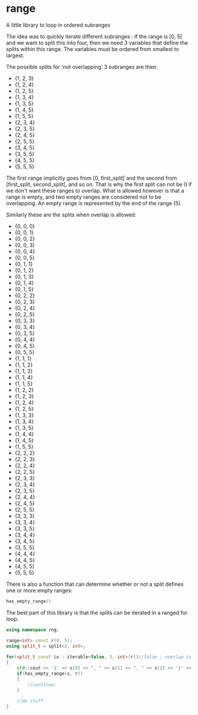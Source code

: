 # range
A little library to loop in ordered subranges

The idea was to quickly iterate different subranges : if the range is [0, 5[ and we want to split this into four,
then we need 3 variables that define the splits within this range. The variables must be ordered from smallest to largest.

The possible splits for 'not overlapping' 3 subranges are then:
* {1, 2, 3}
* {1, 2, 4}
* {1, 2, 5}
* {1, 3, 4}
* {1, 3, 5}
* {1, 4, 5}
* {1, 5, 5}
* {2, 3, 4}
* {2, 3, 5}
* {2, 4, 5}
* {2, 5, 5}
* {3, 4, 5}
* {3, 5, 5}
* {4, 5, 5}
* {5, 5, 5}

The first range implicitly goes from [0, first_split[ and the second from [first_split, second_split[, and so on.
That is why the first split can not be 0 if we don't want these ranges to overlap.
What is allowed however is that a range is empty, and two empty ranges are considered not to be overlapping.
An empty range is represented by the end of the range (5).

Similarly these are the splits when overlap is allowed:
* {0, 0, 0}
* {0, 0, 1}
* {0, 0, 2}
* {0, 0, 3}
* {0, 0, 4}
* {0, 0, 5}
* {0, 1, 1}
* {0, 1, 2}
* {0, 1, 3}
* {0, 1, 4}
* {0, 1, 5}
* {0, 2, 2}
* {0, 2, 3}
* {0, 2, 4}
* {0, 2, 5}
* {0, 3, 3}
* {0, 3, 4}
* {0, 3, 5}
* {0, 4, 4}
* {0, 4, 5}
* {0, 5, 5}
* {1, 1, 1}
* {1, 1, 2}
* {1, 1, 3}
* {1, 1, 4}
* {1, 1, 5}
* {1, 2, 2}
* {1, 2, 3}
* {1, 2, 4}
* {1, 2, 5}
* {1, 3, 3}
* {1, 3, 4}
* {1, 3, 5}
* {1, 4, 4}
* {1, 4, 5}
* {1, 5, 5}
* {2, 2, 2}
* {2, 2, 3}
* {2, 2, 4}
* {2, 2, 5}
* {2, 3, 3}
* {2, 3, 4}
* {2, 3, 5}
* {2, 4, 4}
* {2, 4, 5}
* {2, 5, 5}
* {3, 3, 3}
* {3, 3, 4}
* {3, 3, 5}
* {3, 4, 4}
* {3, 4, 5}
* {3, 5, 5}
* {4, 4, 4}
* {4, 4, 5}
* {4, 5, 5}
* {5, 5, 5}

There is also a function that can determine whether or not a split defines one or more empty ranges:
```c++
has_empty_range()
```

The best part of this library is that the splits can be iterated in a ranged for loop:
```c++
using namespace rng;

range<int> const r(0, 5);
using split_t = split<3, int>;
	
for(split_t const &s : iterable<false, 3, int>(r))//false : overlap is allowed, 3 : number of splits, int : split type, could also be an iterator
{
	std::cout << '{' << s[0] << ", " << s[1] << ", " << s[2] << '}' << std::endl;
	if(has_empty_range(s, r))
	{
		//continue;
	}
	
	//do stuff
}
```
